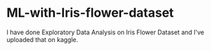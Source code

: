 # ML-with-Iris-flower-dataset
I have done Exploratory Data Analysis on Iris Flower Dataset and I've uploaded that on kaggle.
